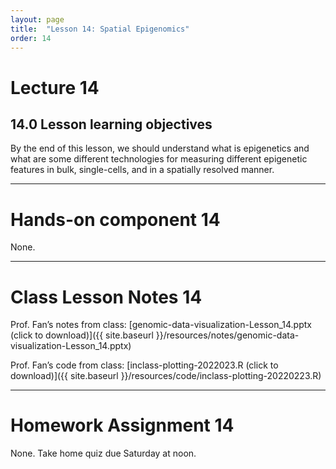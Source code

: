 ```yaml
---
layout: page
title:  "Lesson 14: Spatial Epigenomics"
order: 14
---
```


# Lecture 14

## 14.0 Lesson learning objectives

By the end of this lesson, we should understand what is epigenetics and what are some different technologies for measuring different epigenetic features in bulk, single-cells, and in a spatially resolved manner.

---

# Hands-on component 14

None. 

---

# Class Lesson Notes 14

Prof. Fan’s notes from class: [genomic-data-visualization-Lesson_14.pptx (click to download)]({{ site.baseurl }}/resources/notes/genomic-data-visualization-Lesson_14.pptx)

Prof. Fan’s code from class: [inclass-plotting-2022023.R (click to download)]({{ site.baseurl }}/resources/code/inclass-plotting-20220223.R) 

---

# Homework Assignment 14

None. Take home quiz due Saturday at noon. 



